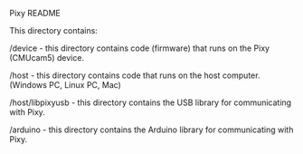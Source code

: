 Pixy README

This directory contains:

/device - this directory contains code (firmware) that runs on the Pixy
(CMUcam5) device.

/host - this directory contains code that runs on the host computer.
(Windows PC, Linux PC, Mac)

/host/libpixyusb - this directory contains the USB library for communicating with Pixy.

/arduino - this directory contains the Arduino library for communicating with Pixy.

